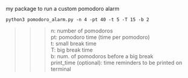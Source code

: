 my package to run a custom pomodoro alarm

```
python3 pomodoro_alarm.py -n 4 -pt 40 -t 5 -T 15 -b 2
```


>>>n: number of pomodoros  
>>>pt: pomodoro time (time per pomodoro)  
>>>t: small break time  
>>>T: big break time  
>>>b: num. of pomodoros before a big break  
>>>print_time (optional): time reminders to be printed on terminal  

